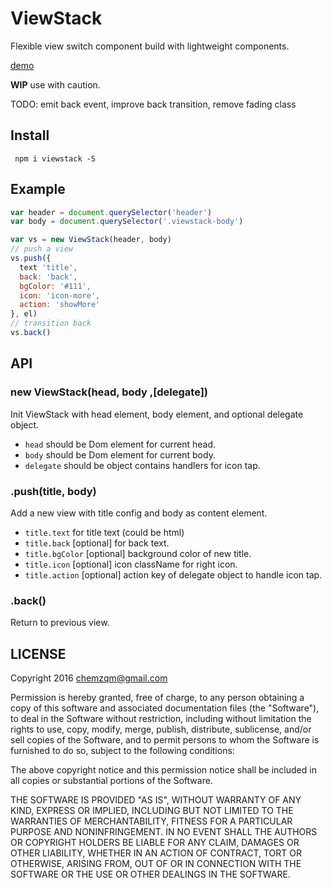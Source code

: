 # ViewStack

Flexible view switch component build with lightweight components.

[demo](https://chemzqm.github.io/viewstack/)

**WIP** use with caution.

TODO: emit back event, improve back transition, remove fading class

## Install

     npm i viewstack -S

## Example

``` js
var header = document.querySelector('header')
var body = document.querySelector('.viewstack-body')

var vs = new ViewStack(header, body)
// push a view
vs.push({
  text 'title',
  back: 'back',
  bgColor: '#111',
  icon: 'icon-more',
  action: 'showMore'
}, el)
// transition back
vs.back()
```

## API

### new ViewStack(head, body ,[delegate])

Init ViewStack with head element, body element, and optional delegate object.

* `head` should be Dom element for current head.
* `body` should be Dom element for current body.
* `delegate` should be object contains handlers for icon tap.

### .push(title, body)

Add a new view with title config and body as content element.

* `title.text` for title text (could be html)
* `title.back` [optional] for back text.
* `title.bgColor` [optional] background color of new title.
* `title.icon` [optional] icon className for right icon.
* `title.action` [optional] action key of delegate object to handle icon tap.

### .back()

Return to previous view.

## LICENSE

Copyright 2016 chemzqm@gmail.com

Permission is hereby granted, free of charge, to any person obtaining
a copy of this software and associated documentation files (the "Software"),
to deal in the Software without restriction, including without limitation
the rights to use, copy, modify, merge, publish, distribute, sublicense,
and/or sell copies of the Software, and to permit persons to whom the
Software is furnished to do so, subject to the following conditions:

The above copyright notice and this permission notice shall be included
in all copies or substantial portions of the Software.

THE SOFTWARE IS PROVIDED "AS IS", WITHOUT WARRANTY OF ANY KIND,
EXPRESS OR IMPLIED, INCLUDING BUT NOT LIMITED TO THE WARRANTIES
OF MERCHANTABILITY, FITNESS FOR A PARTICULAR PURPOSE AND NONINFRINGEMENT.
IN NO EVENT SHALL THE AUTHORS OR COPYRIGHT HOLDERS BE LIABLE FOR ANY CLAIM,
DAMAGES OR OTHER LIABILITY, WHETHER IN AN ACTION OF CONTRACT,
TORT OR OTHERWISE, ARISING FROM, OUT OF OR IN CONNECTION WITH THE SOFTWARE
OR THE USE OR OTHER DEALINGS IN THE SOFTWARE.
